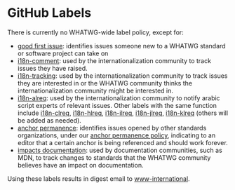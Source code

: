# GitHub Labels

There is currently no WHATWG-wide label policy, except for:

* [good first issue](https://github.com/search?q=org%3Awhatwg+label%3A%22good+first+issue%22+is%3Aopen): identifies issues someone new to a WHATWG standard or software project can take on
* [i18n-comment](https://github.com/search?q=org%3Awhatwg+label%3Ai18n-comment+is%3Aopen): used by the internationalization community to track issues they have raised.
* [i18n-tracking](https://github.com/search?q=org%3Awhatwg+label%3Ai18n-tracking+is%3Aopen): used by the internationalization community to track issues they are interested in or the WHATWG community thinks the internationalization community might be interested in.
* [i18n-alreq](https://github.com/search?q=org%3Awhatwg+label%3Ai18n-alreq+is%3Aopen): used by the internationalization community to notify arabic script experts of relevant issues. Other labels with the same function include [i18n-clreq](https://github.com/search?q=org%3Awhatwg+label%3Ai18n-clreq+is%3Aopen), [i18n-hlreq](https://github.com/search?q=org%3Awhatwg+label%3Ai18n-hlreq+is%3Aopen), [i18n-ilreq](https://github.com/search?q=org%3Awhatwg+label%3Ai18n-ilreq+is%3Aopen), [i18n-jlreq](https://github.com/search?q=org%3Awhatwg+label%3Ai18n-jlreq+is%3Aopen), [i18n-klreq](https://github.com/search?q=org%3Awhatwg+label%3Ai18n-klreq+is%3Aopen) (others will be added as needed).
* [anchor permanence](https://github.com/search?q=org%3Awhatwg+label%3A%22anchor+permanence%22): identifies issues opened by other standards organizations, under our [anchor permanence policy](https://whatwg.org/working-mode#anchors), indicating to an editor that a certain anchor is being referenced and should work forever.
* [impacts documentation](https://github.com/search?q=org%3Awhatwg+label%3A%22impacts+documentation%22): used by documentation communities, such as MDN, to track changes to standards that the WHATWG community believes have an impact on documentation.

Using these labels results in digest email to [www-international](https://lists.w3.org/Archives/Public/www-international/).

